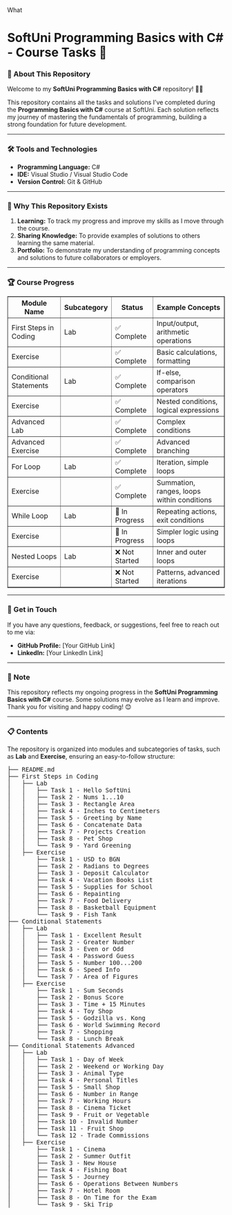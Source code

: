 What <h1>SoftUni Programming Basics with C# - Course Tasks 🚀</h1>
<h3>📖 About This Repository</h3>
<p>Welcome to my <b>SoftUni Programming Basics with C#</b> repository! 👨‍💻</p>
<p>This repository contains all the tasks and solutions I’ve completed during the <b>Programming Basics with C#</b> course at SoftUni. Each solution reflects my journey of mastering the fundamentals of programming, building a strong foundation for future development.</p>
<hr>
<h3>🛠️ Tools and Technologies</h3>
<ul>
	<li><b>Programming Language:</b> C#</li>
	<li><b>IDE:</b> Visual Studio / Visual Studio Code</li>
	<li><b>Version Control:</b> Git & GitHub</li>
</ul>
<hr>
<h3>🤔 Why This Repository Exists</h3>
<ol>
	<li><b>Learning:</b> To track my progress and improve my skills as I move through the course.</li>
	<li><b>Sharing Knowledge:</b> To provide examples of solutions to others learning the same material.</li>
	<li><b>Portfolio:</b> To demonstrate my understanding of programming concepts and solutions to future collaborators or employers.</li>
</ol>
<hr>
<h3>🏆 Course Progress</h3>
<table border="1">
  <thead>
    <tr>
      <th>Module Name</th>
      <th>Subcategory</th>
      <th>Status</th>
      <th>Example Concepts</th>
    </tr>
  </thead>
  <tbody>
    <tr>
      <td>First Steps in Coding</td>
      <td>Lab</td>
      <td>✅ Complete</td>
      <td>Input/output, arithmetic operations</td>
    </tr>
    <tr>
      <td>Exercise</td>
      <td></td>
      <td>✅ Complete</td>
      <td>Basic calculations, formatting</td>
    </tr>
    <tr>
      <td>Conditional Statements</td>
      <td>Lab</td>
      <td>✅ Complete</td>
      <td>If-else, comparison operators</td>
    </tr>
    <tr>
      <td>Exercise</td>
      <td></td>
      <td>✅ Complete</td>
      <td>Nested conditions, logical expressions</td>
    </tr>
    <tr>
      <td>Advanced Lab</td>
      <td></td>
      <td>✅ Complete</td>
      <td>Complex conditions</td>
    </tr>
    <tr>
      <td>Advanced Exercise</td>
      <td></td>
      <td>✅ Complete</td>
      <td>Advanced branching</td>
    </tr>
    <tr>
      <td>For Loop</td>
      <td>Lab</td>
      <td>✅ Complete</td>
      <td>Iteration, simple loops</td>
    </tr>
    <tr>
      <td>Exercise</td>
      <td></td>
      <td>✅ Complete</td>
      <td>Summation, ranges, loops within conditions</td>
    </tr>
    <tr>
      <td>While Loop</td>
      <td>Lab</td>
      <td>🚧 In Progress</td>
      <td>Repeating actions, exit conditions</td>
    </tr>
    <tr>
      <td>Exercise</td>
      <td></td>
      <td>🚧 In Progress</td>
      <td>Simpler logic using loops</td>
    </tr>
    <tr>
      <td>Nested Loops</td>
      <td>Lab</td>
      <td>❌ Not Started</td>
      <td>Inner and outer loops</td>
    </tr>
    <tr>
      <td>Exercise</td>
      <td></td>
      <td>❌ Not Started</td>
      <td>Patterns, advanced iterations</td>
    </tr>
  </tbody>
</table>
<hr>
<h3>🌟 Get in Touch</h3>
<p>If you have any questions, feedback, or suggestions, feel free to reach out to me via:</p>
<ul>
	<li><b>GitHub Profile:</b> [Your GitHub Link]</li>
	<li><b>LinkedIn:</b> [Your LinkedIn Link]</li>
</ul>
<hr>
<h3>📢 Note</h3>
<p>This repository reflects my ongoing progress in the <b>SoftUni Programming Basics with C#</b> course. Some solutions may evolve as I learn and improve. Thank you for visiting and happy coding! 😊</p>
<hr>
<h3>📋 Contents</h3>
<p>The repository is organized into modules and subcategories of tasks, such as <b>Lab</b> and <b>Exercise</b>, ensuring an easy-to-follow structure:</p>
<pre>
├── README.md  
├── First Steps in Coding  
│   ├── Lab  
│   │   ├── Task 1 - <a class="button">Hello SoftUni</a>
│   │   ├── Task 2 - <a class="button">Nums 1...10</a>
│   │	├── Task 3 - <a class="button">Rectangle Area</a>
│   │	├── Task 4 - <a class="button">Inches to Centimeters</a>
│   │	├── Task 5 - <a class="button">Greeting by Name</a>
│   │	├── Task 6 - <a class="button">Concatenate Data</a>
│   │	├── Task 7 - <a class="button">Projects Creation</a>
│   │	├── Task 8 - <a class="button">Pet Shop</a>
│   │   └── Task 9 - <a class="button">Yard Greening</a>
│   ├── Exercise  
│       ├── Task 1 - USD to BGN 
│       ├── Task 2 - Radians to Degrees
│       ├── Task 3 - Deposit Calculator
│       ├── Task 4 - Vacation Books List
│       ├── Task 5 - Supplies for School
│       ├── Task 6 - Repainting
│       ├── Task 7 - Food Delivery
│       ├── Task 8 - Basketball Equipment
│       └── Task 9 - Fish Tank
├── Conditional Statements  
│   ├── Lab  
│   │   ├── Task 1 - Excellent Result
│   │   ├── Task 2 - Greater Number
│   │	├── Task 3 - Even or Odd
│   │	├── Task 4 - Password Guess
│   │	├── Task 5 - Number 100...200
│   │	├── Task 6 - Speed Info
│   │   └── Task 7 - Area of Figures
│   ├── Exercise  
│       ├── Task 1 - Sum Seconds
│       ├── Task 2 - Bonus Score
│       ├── Task 3 - Time + 15 Minutes
│       ├── Task 4 - Toy Shop
│       ├── Task 5 - Godzilla vs. Kong
│       ├── Task 6 - World Swimming Record
│       ├── Task 7 - Shopping
│       └── Task 8 - Lunch Break
├── Conditional Statements Advanced
│   ├── Lab  
│   │   ├── Task 1 - Day of Week
│   │   ├── Task 2 - Weekend or Working Day
│   │	├── Task 3 - Animal Type
│   │	├── Task 4 - Personal Titles
│   │	├── Task 5 - Small Shop
│   │	├── Task 6 - Number in Range
│   │	├── Task 7 - Working Hours
│   │	├── Task 8 - Cinema Ticket
│   │	├── Task 9 - Fruit or Vegetable
│   │	├── Task 10 - Invalid Number
│   │	├── Task 11 - Fruit Shop
│   │   └── Task 12 - Trade Commissions
│   ├── Exercise  
│       ├── Task 1 - Cinema
│       ├── Task 2 - Summer Outfit
│       ├── Task 3 - New House
│       ├── Task 4 - Fishing Boat
│       ├── Task 5 - Journey
│       ├── Task 6 - Operations Between Numbers
│       ├── Task 7 - Hotel Room
│       ├── Task 8 - On Time for the Exam
│       └── Task 9 - Ski Trip
</pre>
